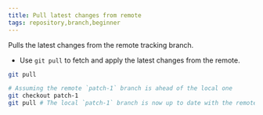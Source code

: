 ```yaml
---
title: Pull latest changes from remote
tags: repository,branch,beginner
---
```


Pulls the latest changes from the remote tracking branch.

- Use `git pull` to fetch and apply the latest changes from the remote.

```sh
git pull
```

```sh
# Assuming the remote `patch-1` branch is ahead of the local one
git checkout patch-1
git pull # The local `patch-1` branch is now up to date with the remote branch
```
